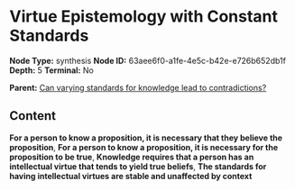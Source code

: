# Virtue Epistemology with Constant Standards

**Node Type:** synthesis
**Node ID:** 63aee6f0-a1fe-4e5c-b42e-e726b652db1f
**Depth:** 5
**Terminal:** No

**Parent:** [Can varying standards for knowledge lead to contradictions?](can-varying-standards-for-knowledge-lead-to-contradictions-antithesis-35088f27-dc9f-4294-993b-1a493f7ce3c9.md)

## Content

**For a person to know a proposition, it is necessary that they believe the proposition**, **For a person to know a proposition, it is necessary for the proposition to be true**, **Knowledge requires that a person has an intellectual virtue that tends to yield true beliefs**, **The standards for having intellectual virtues are stable and unaffected by context**
